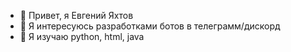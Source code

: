 - 👋 Привет, я Евгений Яхтов
- 👀 Я интересуюсь разработками ботов в телеграмм/дискорд
- 🌱 Я изучаю python, html, java

